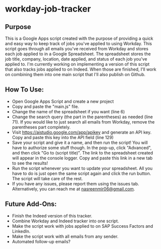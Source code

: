 # workday-job-tracker

## Purpose
This is a Google Apps script created with the purpose of providing a quick and easy way to keep track of jobs you've applied to using Workday. This script goes through all emails you've received from Workday and stores each job applied to in a Google Spreadsheet. The spreadsheet stores the job title, company, location, date applied, and status of each job you've applied to. I'm currently working on implementing a version of this script that also tracks jobs applied to on Indeed. When those are finished, I'll work on combining them into one main script that I'll also publish on Github.

## How To Use:
- Open Google Apps Script and create a new project
- Copy and paste the "main.js" file.
- Change the name of the spreadsheet if you want (line 6)
- Change the search query (the part in the parentheses) as needed (line 71). If you would like to just search all emails from Workday, remove the parentheses part completely.
- Visit https://aistudio.google.com/app/apikey and generate an API key. Copy and paste this key into the API field (line 129)
- Save your script and give it a name, and then run the script! You will have to authorize some stuff though. In the pop-up, click "Advanced", and then click "Go to (script title)". The link to the spreadsheet created will appear in the console logger. Copy and paste this link in a new tab to see the results!
- Run the script whenever you want to update your spreadsheet. All you have to do is just open the same script again and click the run button. The script will take care of the rest.
- If you have any issues, please report them using the issues tab. Alternatively, you can reach me at nasreenmir06@gmail.com. 

## Future Add-Ons:
- Finish the Indeed version of this tracker.
- Combine Workday and Indeed tracker into one script.
- Make the script work with jobs applied to on SAP Success Factors and LinkedIn.
- Make the script work with all emails from any sender.
- Automated follow-up emails?
